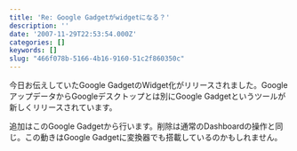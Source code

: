 ```yaml
---
title: 'Re: Google Gadgetがwidgetになる？'
description: ''
date: '2007-11-29T22:53:54.000Z'
categories: []
keywords: []
slug: "466f078b-5166-4b16-9160-51c2f860350c"
---
```

今日お伝えしていたGoogle GadgetのWidget化がリリースされました。GoogleアップデータからGoogleデスクトップとは別にGoogle Gadgetというツールが新しくリリースされています。

追加はこのGoogle Gadgetから行います。削除は通常のDashboardの操作と同じ。この動きはGoogle Gadgetに変換器でも搭載しているのかもしれません。
